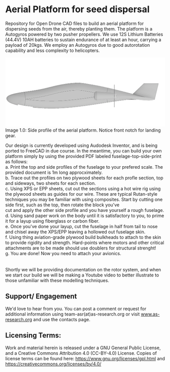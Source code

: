 # Aerial Platform for seed dispersal
Repository for Open Drone CAD files to build an aerial platform for dispersing seeds from the air, thereby planting them. 
The platform is a Autogyros powered by two pusher propellers. We use 12S Lithium Batteries (44.4V) 10AH batteries to sustain endurance of at least an hour, carrying a payload of 20kgs.
We employ an Autogyros due to good autorotation capability and less complexity to helicopters.

![alt tag](fuselage-side.png)
Image 1.0: Side profile of the aerial platform. Notice front notch for landing gear.

Our design is currently developed using Audodesk Inventor, and is being ported to FreeCAD in due course.
In the meantime, you can build your own platform simply by using the provided PDF labeled fuselage-top-side-print as follows:<br>
a. Print the top and side profiles of the fuselage to your prefered scale. The provided document is 1m long approcximately.<br>
b. Trace out the profiles on two plywood sheets for each profle section, top and sideways, two sheets for each section.<br>
c. Using XPS or EPP sheets, cut out the sections using a hot wire rig using the plywood sheets as guides for our wire. These are typical Rutan-style techniques you may be
familiar with using composites. Start by cutting one side first, such as the top, then rotate the block you've <br>cut and apply the other side profile and you have yourself a rough fuselage. <br>
d. Using sand paper work on the body until it is satisfactory to you, to prime it for a layup using fiberglass or carbon fiber. <br>
e. Once you've done your layup, cut the fuselage in half from tail to nose and chisel away the XPS/EPP leaving a hollowed out fuselage skin. <br>
f. Using thing aviation-grade plywood build bulkheads to attach to the skin to provide rigidity and strength. Hard-points where motors and other critical attachments are to be made should use doublers for structural strenght! <br>
g. You are done! Now you need to attach your avionics.<br>
<br>
<br>
Shortly we will be providing documentation on the rotor system, and when we start our build we will be making a Youtube video to better illustrate to those unfamiliar with these modelling techniques.

## Support/ Engagement

We'd love to hear from you. You can post a comment or request for additional information using team-asr(at)as-research.org or visit www.as-research.org and use the contacts page.

## Licensing Terms:

Work and material herein is released under a GNU General Public License, and a Creative Commons Attribution 4.0 (CC-BY-4.0) License. Copies of license terms can be found here: https://www.gnu.org/licenses/gpl.html and https://creativecommons.org/licenses/by/4.0/
